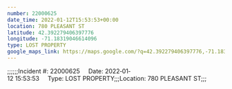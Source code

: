 ```yaml
---
number: 22000625
date_time: 2022-01-12T15:53:53+00:00
location: 780 PLEASANT ST
latitude: 42.392279406397776
longitude: -71.18319046614096
type: LOST PROPERTY
google_maps_link: https://maps.google.com/?q=42.392279406397776,-71.18319046614096
---
```


;;;;;;Incident #: 22000625     Date: 2022‐01‐12 15:53:53     Type: LOST PROPERTY;;;Location: 780 PLEASANT ST;;;
